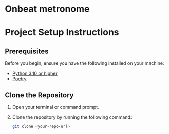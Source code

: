 # Onbeat metronome

# Project Setup Instructions

## Prerequisites

Before you begin, ensure you have the following installed on your machine:

- [Python 3.10 or higher](https://www.python.org/downloads/)
- [Poetry](https://python-poetry.org/docs/#installation)

## Clone the Repository

1. Open your terminal or command prompt.
2. Clone the repository by running the following command:

   ```bash
   git clone <your-repo-url>


